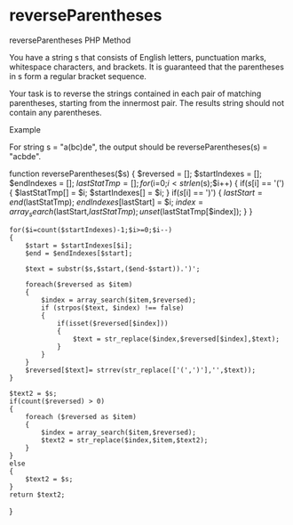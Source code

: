 # reverseParentheses
reverseParentheses PHP Method

You have a string s that consists of English letters, punctuation marks, whitespace characters, and brackets. It is guaranteed that the parentheses in s form a regular bracket sequence.

Your task is to reverse the strings contained in each pair of matching parentheses, starting from the innermost pair. The results string should not contain any parentheses.

Example

For string s = "a(bc)de", the output should be
reverseParentheses(s) = "acbde".


function reverseParentheses($s)
{
$reversed = [];
    $startIndexes = [];
    $endIndexes = [];
    $lastStatTmp = [];
    for($i=0;$i<strlen($s);$i++)
    {
        if($s[$i] == '(')
        {
            $lastStatTmp[] = $i;
            $startIndexes[] = $i;
        }
        if($s[$i] == ')')
        {
            $lastStart = end($lastStatTmp);
            $endIndexes[$lastStart] = $i;
            $index=array_search($lastStart,$lastStatTmp);
            unset($lastStatTmp[$index]);
        }
    }

    for($i=count($startIndexes)-1;$i>=0;$i--)
    {
        $start = $startIndexes[$i];
        $end = $endIndexes[$start];

        $text = substr($s,$start,($end-$start)).')';

        foreach($reversed as $item)
        {
            $index = array_search($item,$reversed);
            if (strpos($text, $index) !== false)
            {
                if(isset($reversed[$index]))
                {
                    $text = str_replace($index,$reversed[$index],$text);
                }
            }
        }
        $reversed[$text]= strrev(str_replace(['(',')'],'',$text));
    }

    $text2 = $s;
    if(count($reversed) > 0)
    {
        foreach ($reversed as $item)
        {
            $index = array_search($item,$reversed);
            $text2 = str_replace($index,$item,$text2);
        }
    }
    else
    {
        $text2 = $s;
    }
    return $text2;
}
